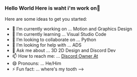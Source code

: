 ### Hello World Here is waht i'm work on👋



Here are some ideas to get you started:

- 🔭 I’m currently working on ... Motion and Graphics Design 
- 🌱 I’m currently learning ... Visual Studio Code
- 👯 I’m looking to collaborate on ... Python
- 🤔 I’m looking for help with ... ADS
- 💬 Ask me about ... 3D 2D Design and Discord Dev
- 📫 How to reach me: ... [ Discord Owner At](http://discord.gg/demonsclub)
- 😄 Pronouns: ... He/Him
- ⚡ Fun fact: ... where's my tooth
-->

